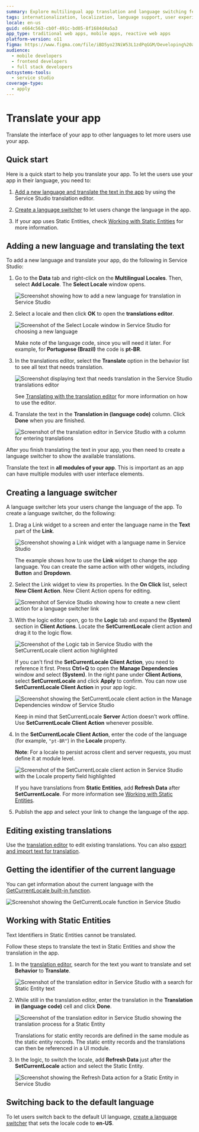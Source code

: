 ```yaml
---
summary: Explore multilingual app translation and language switching features in OutSystems 11 (O11) using Service Studio.
tags: internationalization, localization, language support, user experience, application development
locale: en-us
guid: e664c563-cb0f-491c-bd05-8f1684d4a5a3
app_type: traditional web apps, mobile apps, reactive web apps
platform-version: o11
figma: https://www.figma.com/file/iBD5yo23NiW53L1zdPqGGM/Developing%20an%20Application?node-id=249:45
audience:
  - mobile developers
  - frontend developers
  - full stack developers
outsystems-tools:
  - service studio
coverage-type:
  - apply
---
```


# Translate your app

Translate the interface of your app to other languages to let more users use your app.

## Quick start

Here is a quick start to help you translate your app. To let the users use your app in their language, you need to:

1. [Add a new language and translate the text in the app](#adding-a-new-language-and-translating-the-text) by using the Service Studio translation editor.

1. [Create a language switcher](#creating-a-language-switcher) to let users change the language in the app.

1. If your app uses Static Entities, check [Working with Static Entities](#working-with-static-entities) for more information.

## Adding a new language and translating the text

To add a new language and translate your app, do the following in Service Studio:

1. Go to the **Data** tab and right-click on the **Multilingual Locales**. Then, select **Add Locale**. The **Select Locale** window opens.

    ![Screenshot showing how to add a new language for translation in Service Studio](images/add-new-language-translation-ss.png "Adding a New Language in Service Studio")

1. Select a locale and then click **OK** to open the **translations editor**.

    ![Screenshot of the Select Locale window in Service Studio for choosing a new language](images/select-new-language-ss.png "Selecting a New Language")

    <div class="info" markdown="1">

    Make note of the language code, since you will need it later. For example, for **Portuguese (Brazil)** the code is **pt-BR**.

    </div>

1. In the translations editor, select the **Translate** option in the behavior list to see all text that needs translation.

    ![Screenshot displaying text that needs translation in the Service Studio translations editor](images/show-translatable-text-ss.png "Translatable Text in Service Studio")

    See [Translating with the translation editor](translation-editor.md) for more information on how to use the editor.

1. Translate the text in the **Translation in (language code)** column. Click **Done** when you are finished.

    ![Screenshot of the translation editor in Service Studio with a column for entering translations](images/enter-translation-ss.png "Entering Translations in Service Studio")
    
After you finish translating the text in your app, you then need to create a language switcher to show the available translations.

<div class="info" markdown="1">

Translate the text in **all modules of your app**. This is important as an app can have multiple modules with user interface elements.

</div>

## Creating a language switcher

A language switcher lets your users change the language of the app. To create a language switcher, do the following:

1. Drag a Link widget to a screen and enter the language name in the **Text** part of the **Link**. 

    ![Screenshot showing a Link widget with a language name in Service Studio](images/link-with-language-name-ss.png "Link Widget with Language Name")

    The example shows how to use the **Link** widget to change the app language. You can create the same action with other widgets, including **Button** and **Dropdown**.

1. Select the Link widget to view its properties. In the **On Click** list, select **New Client Action**. New Client Action opens for editing.

    ![Screenshot of Service Studio showing how to create a new client action for a language switcher link](images/new-client-action-for-link-ss.png "Creating a New Client Action for a Link")

1. With the logic editor open, go to the **Logic** tab and expand the **(System)** section in **Client Actions**. Locate the **SetCurrentLocale** client action and drag it to the logic flow.

    ![Screenshot of the Logic tab in Service Studio with the SetCurrentLocale client action highlighted](images/client-action-in-logic-tab.png "SetCurrentLocale Client Action in Logic Tab")

    <div class="info" markdown="1">

    If you can't find the **SetCurrentLocale Client Action**, you need to reference it first. Press **Ctrl+Q** to open the **Manage Dependencies** window and select **(System)**. In the right pane under **Client Actions**, select **SetCurrentLocale** and click **Apply** to confirm. You can now use **SetCurrentLocale Client Action** in your app logic.

    ![Screenshot showing the SetCurrentLocale client action in the Manage Dependencies window of Service Studio](images/set-current-locale-in-manage-dependencies.png "SetCurrentLocale in Manage Dependencies")

    </div>

    <div class="warning" markdown="1">

    Keep in mind that SetCurrentLocale **Server** Action doesn't work offline. Use **SetCurrentLocale Client Action** whenever possible.

    </div>

1. In the **SetCurrentLocale Client Action**, enter the code of the language (for example, `"pt-BR"`) in the **Locale** property.

    **Note**: For a locale to persist across client and server requests, you must define it at module level. 

    ![Screenshot of the SetCurrentLocale client action in Service Studio with the Locale property field highlighted](images/locale-in-client-action.png "Locale Property in SetCurrentLocale Client Action")

    <div class="info" markdown="1">

    If you have translations from **Static Entities**, add **Refresh Data** after **SetCurrentLocale**. For more information see [Working with Static Entities](#working-with-static-entities).

    </div>

1. Publish the app and select your link to change the language of the app.

## Editing existing translations

Use the [translation editor](translation-editor.md) to edit existing translations. You can also [export and import text for translation](translation-management.md). 

## Getting the identifier of the current language

You can get information about the current language with the [GetCurrentLocale built-in function](<../../../ref/lang/auto/builtinfunction-environment.md#GetCurrentLocale>).

![Screenshot showing the GetCurrentLocale function in Service Studio](images/get-current-locale-language-ss.png "GetCurrentLocale Function in Service Studio")

## Working with Static Entities

<div class="info" markdown="1">

Text Identifiers in Static Entities cannot be translated.

</div>

Follow these steps to translate the text in Static Entities and show the translation in the app.

1. In the [translation editor](translation-editor.md), search for the text you want to translate and set **Behavior** to **Translate**.

    ![Screenshot of the translation editor in Service Studio with a search for Static Entity text](images/static-entity-search-ss.png "Static Entity Search in Translation Editor")

1. While still in the translation editor, enter the translation in the **Translation in (language code)** cell and click **Done**.

    ![Screenshot of the translation editor in Service Studio showing the translation process for a Static Entity](images/static-entity-translate-ss.png "Translating Static Entity in Translation Editor")
    
    <div class="info" markdown="1">

    Translations for static entity records are defined in the same module as the static entity 
    records. The static entity records and the translations can then be referenced in a UI module.
    
    </div>

1. In the logic, to switch the locale, add **Refresh Data** just after the **SetCurrentLocale** action and select the Static Entity.

    ![Screenshot showing the Refresh Data action for a Static Entity in Service Studio](images/static-entity-refresh-ss.png "Refreshing Static Entity Data")

## Switching back to the default language

To let users switch back to the default UI language, [create a language switcher](#creating-a-language-switcher) that sets the locale code to **en-US**.
